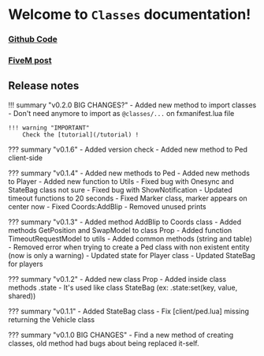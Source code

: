 # Welcome to `Classes` documentation!

### [Github Code](https://github.com/pitermcflebor/fivem-classes-lua)

### [FiveM post](https://forum.cfx.re/t/release-wip-lua-classes-for-everyone/1663296)

## Release notes

!!! summary "v0.2.0 BIG CHANGES?"
	- Added new method to import classes
		- Don't need anymore to import as `@classes/...` on fxmanifest.lua file

	!!! warning "IMPORTANT"
		Check the [tutorial](/tutorial) !

??? summary "v0.1.6"
	- Added version check
	- Added new method to Ped client-side

??? summary "v0.1.4"
	- Added new methods to Ped
	- Added new methods to Player
	- Added new function to Utils
	- Fixed bug with Onesync and StateBag class not sure
	- Fixed bug with ShowNotification
	- Updated timeout functions to 20 seconds
	- Fixed Marker class, marker appears on center now
	- Fixed Coords:AddBlip
	- Removed unused prints

??? summary "v0.1.3"
	- Added method AddBlip to Coords class
	- Added methods GetPosition and SwapModel to class Prop
	- Added function TimeoutRequestModel to utils
	- Added common methods (string and table)
	- Removed error when trying to create a Ped class with non existent entity (now is only a warning)
	- Updated state for Player class
	- Updated StateBag for players

??? summary "v0.1.2"
	- Added new class Prop
	- Added inside class methods .state
		- It's used like class StateBag (ex: .state:set(key, value, shared))

??? summary "v0.1.1"
	- Added StateBag class
	- Fix [client/ped.lua] missing returning the Vehicle class

??? summary "v0.1.0 BIG CHANGES"
	- Find a new method of creating classes, old method had bugs about being replaced it-self.